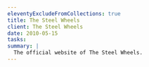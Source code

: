 ```yaml
---
eleventyExcludeFromCollections: true
title: The Steel Wheels
client: The Steel Wheels
date: 2010-05-15
tasks:
summary: |
  The official website of The Steel Wheels.
---
```

